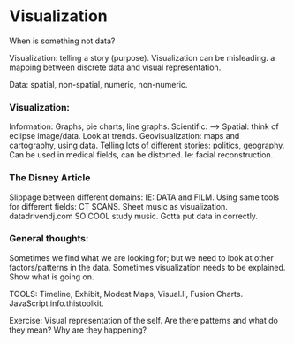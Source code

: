 # Visualization

When is something not data?

Visualization: telling a story (purpose). Visualization can be misleading. 
a mapping between discrete data and visual representation.

Data: spatial, non-spatial, numeric, non-numeric.

### Visualization: 
Information: Graphs, pie charts, line graphs. 
Scientific: --> Spatial: think of eclipse image/data. Look at trends. 
Geovisualization: maps and cartography, using data. Telling lots of different stories: politics, geography. 
Can be used in medical fields, can be distorted. Ie: facial reconstruction.

### The Disney Article
Slippage between different domains: IE: DATA and FILM. Using same tools for different fields: CT SCANS. 
Sheet music as visualization. 
datadrivendj.com SO COOL study music.
Gotta put data in correctly.

### General thoughts:
Sometimes we find what we are looking for; but we need to look at other factors/patterns in the data. 
Sometimes visualization needs to be explained. Show what is going on. 

TOOLS: Timeline, Exhibit, Modest Maps, Visual.li, Fusion Charts. JavaScript.info.thistoolkit. 

Exercise: Visual representation of the self. Are there patterns and what do they mean? Why are they happening?
